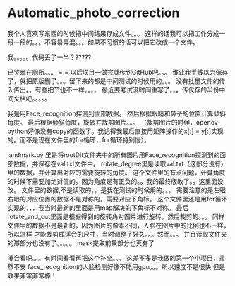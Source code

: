 # Automatic_photo_correction

我个人喜欢写东西的时候把中间结果存成文件。。。
这样的话我可以把工作分成一段一段的。。。不容易弄混。。。如果不习惯的话可以把它改成一个文件。

我。。。。。代码丢了一半？?????

已哭晕在厕所。。。 = =  以后项目一做完就传到GitHub吧。。。
谁让我手贱以为保存了，就把原版删了。。。留下来的都是中间测试的时候用的。。。
没有批量文件的传入传出。。有些细节也不一样。。。。
最近要考试没时间重写了。。。传仅存的半份中间文档吧。。。。。


我是用Face_recognition探测到面部数据。
然后根据眼睛和鼻子的位置计算倾斜角度。
最后根据倾斜角度，旋转并裁剪图片。。。
（裁剪图片的时候，opencv-python好像没有copy的函数了。我记得我最后直接用矩阵操作的x[:] = y[:]实现的。而不是现在文件里的for循环，for循环特别慢）。



landmark.py 里是将rootDit文件夹中的所有图片用Face_recognition探测到的面部数据，并保存在val.txt文件中。
rotate_degree里是读取val.txt（这部分没有）里的数据，并计算出对应的需要旋转的角度。
这个文件里的有点问题，计算角度的时候不需要加绝对值的。因为角度是有正负的。。我的最终版改了。。这里面没改。
文件里的数据,不是读取的，，是我在测试的时候用的。。。
需要注意的是左眼右眼的对应位置的数据不是对称的，需要对应下角标。
这个文件里还是用for循环实现的，，，我当时最新的里面是用map解决的下角标不对称。
最后rotate_and_cut里面是根据得到的旋转角对图片进行旋转，然后裁剪的。。。
同样文件里的数据不是最新的，因为图片的像素不同，人脸在图片中的比例也不一样，所以怎样
才能裁剪成适合的尺寸，当时调整了好久。。。然而。。。
并且读取文件夹的那部分也没有了。。。。。
mask提取前景部分也灭有了


凑合看吧。。。有时间看看再把这个补全。。。
这差不多是我做的第一个小项目，虽然不安
face_recognition的人脸检测好像不能用gpu。。。所以速度不是很快
但是效果非常非常棒！
